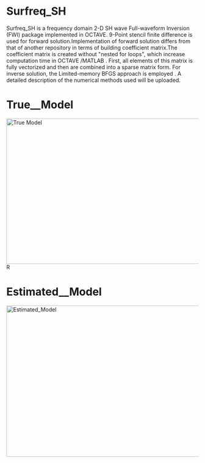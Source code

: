 # Surfreq_SH
Surfreq_SH  is a  frequency domain 2-D SH wave  Full-waveform Inversion (FWI) package implemented in OCTAVE. 9-Point stencil finite difference is used for forward solution.Implementation of forward solution differs from that of another repository in terms of building coefficient matrix.The coefficient matrix is created without "nested for loops", which increase computation time  in OCTAVE /MATLAB . First, all elements of this matrix is fully vectorized  and then are combined into a sparse matrix form. For inverse solution, the Limited-memory BFGS approach is employed . A detailed description of the numerical methods used  will be uploaded.

# True__Model
<img width="753" height="381" alt="True Model" src="https://github.com/user-attachments/assets/b013d866-d75a-421c-962f-c249d128e51e" />R

# Estimated__Model

<img width="773" height="396" alt="Estimated_Model" src="https://github.com/user-attachments/assets/2d6a7859-f797-4b72-9395-8f8d731a21cf" />
